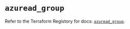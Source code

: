 # `azuread_group`

Refer to the Terraform Registory for docs: [`azuread_group`](https://registry.terraform.io/providers/hashicorp/azuread/2.47.0/docs/resources/group).
